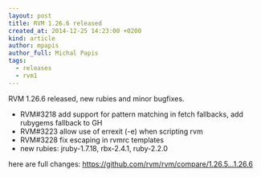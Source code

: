 ```yaml
---
layout: post
title: RVM 1.26.6 released
created_at: 2014-12-25 14:23:00 +0200
kind: article
author: mpapis
author_full: Michal Papis
tags:
  - releases
  - rvm1
---
```


RVM 1.26.6 released, new rubies and minor bugfixes.

<!-- more -->

- RVM#3218 add support for pattern matching in fetch fallbacks, add rubygems fallback to GH
- RVM#3223 allow use of errexit (-e) when scripting rvm
- RVM#3228 fix escaping in rvmrc templates
- new rubies: jruby-1.7.18, rbx-2.4.1, ruby-2.2.0

here are full changes:
<https://github.com/rvm/rvm/compare/1.26.5...1.26.6>
